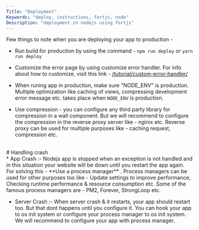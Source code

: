```yaml
---
Title: "Deployment"
Keywords: "deploy, instructions, fortjs, node"
Description: "deployment in nodejs using fortjs"
---
```


Few things to note when you are deploying your app to production - 

* Run build for production by using the command - `npm run deploy` or `yarn run deploy`

* Customize the error page by using customize error handler. For info about how to customize, visit this link - [/tutorial/custom-error-handler/](/tutorial/custom-error-handler/)

* When runing app in production, make sure "NODE_ENV" is production. Multiple optimization like caching of views, compressing development error message etc. takes place when `NODE_ENV` is production.

* Use compression - you can configure any third party library for compression in a wall component. But we will recommend to configure the compression in the reverse proxy server like - nginix etc. Reverse proxy can be used for multiple purposes like - caching request, compression etc.

<br>
# Handling crash 
<br>
* App Crash :-  Nodejs app is stopped when an exception is not handled and in this situation your website will be down until you restart the app again. For solving this - **Use a process manager** . Process managers can be used for other purposes too like - Update settings to improve performance, Checking runtime performance & resource consumption etc. Some of the famous process managers are - PM2, Forever, StrongLoop etc.

* Server Crash :- When server crash & it restarts, your app should restart too. But that dont happens until you configure it. You can hook your app to os init system or configure your process manager to os init system. We will recommend to configure your app with process manager.


